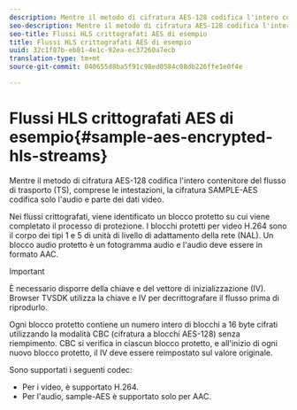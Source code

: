 ```yaml
---
description: Mentre il metodo di cifratura AES-128 codifica l'intero contenitore del flusso di trasporto (TS), comprese le intestazioni, la cifratura SAMPLE-AES codifica solo l'audio e parte dei dati video.
seo-description: Mentre il metodo di cifratura AES-128 codifica l'intero contenitore del flusso di trasporto (TS), comprese le intestazioni, la cifratura SAMPLE-AES codifica solo l'audio e parte dei dati video.
seo-title: Flussi HLS crittografati AES di esempio
title: Flussi HLS crittografati AES di esempio
uuid: 32c1f87b-eb81-4e1c-92ea-ec37260a7ecb
translation-type: tm+mt
source-git-commit: 040655d8ba5f91c98ed0584c08db226ffe1e0f4e

---
```



# Flussi HLS crittografati AES di esempio{#sample-aes-encrypted-hls-streams}

Mentre il metodo di cifratura AES-128 codifica l&#39;intero contenitore del flusso di trasporto (TS), comprese le intestazioni, la cifratura SAMPLE-AES codifica solo l&#39;audio e parte dei dati video.

Nei flussi crittografati, viene identificato un blocco protetto su cui viene completato il processo di protezione. I blocchi protetti per video H.264 sono il corpo dei tipi 1 e 5 di unità di livello di adattamento della rete (NAL). Un blocco audio protetto è un fotogramma audio e l&#39;audio deve essere in formato AAC.

>[!IMPORTANT]
>
>È necessario disporre della chiave e del vettore di inizializzazione (IV). Browser TVSDK utilizza la chiave e IV per decrittografare il flusso prima di riprodurlo.

Ogni blocco protetto contiene un numero intero di blocchi a 16 byte cifrati utilizzando la modalità CBC (cifratura a blocchi AES-128) senza riempimento. CBC si verifica in ciascun blocco protetto, e all&#39;inizio di ogni nuovo blocco protetto, il IV deve essere reimpostato sul valore originale.

Sono supportati i seguenti codec:

* Per i video, è supportato H.264.
* Per l&#39;audio, sample-AES è supportato solo per AAC.

